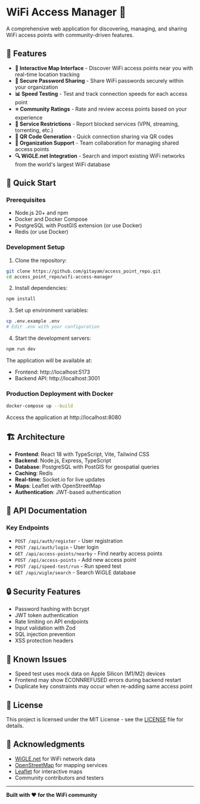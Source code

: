 # WiFi Access Manager 📶

A comprehensive web application for discovering, managing, and sharing WiFi access points with community-driven features.

## 🌟 Features

- **📍 Interactive Map Interface** - Discover WiFi access points near you with real-time location tracking
- **🔐 Secure Password Sharing** - Share WiFi passwords securely within your organization
- **📊 Speed Testing** - Test and track connection speeds for each access point
- **⭐ Community Ratings** - Rate and review access points based on your experience
- **🚫 Service Restrictions** - Report blocked services (VPN, streaming, torrenting, etc.)
- **📱 QR Code Generation** - Quick connection sharing via QR codes
- **🏢 Organization Support** - Team collaboration for managing shared access points
- **🔍 WiGLE.net Integration** - Search and import existing WiFi networks from the world's largest WiFi database

## 🚀 Quick Start

### Prerequisites

- Node.js 20+ and npm
- Docker and Docker Compose
- PostgreSQL with PostGIS extension (or use Docker)
- Redis (or use Docker)

### Development Setup

1. Clone the repository:
```bash
git clone https://github.com/gitayam/access_point_repo.git
cd access_point_repo/wifi-access-manager
```

2. Install dependencies:
```bash
npm install
```

3. Set up environment variables:
```bash
cp .env.example .env
# Edit .env with your configuration
```

4. Start the development servers:
```bash
npm run dev
```

The application will be available at:
- Frontend: http://localhost:5173
- Backend API: http://localhost:3001

### Production Deployment with Docker

```bash
docker-compose up --build
```

Access the application at http://localhost:8080

## 🏗️ Architecture

- **Frontend**: React 18 with TypeScript, Vite, Tailwind CSS
- **Backend**: Node.js, Express, TypeScript
- **Database**: PostgreSQL with PostGIS for geospatial queries
- **Caching**: Redis
- **Real-time**: Socket.io for live updates
- **Maps**: Leaflet with OpenStreetMap
- **Authentication**: JWT-based authentication

## 📝 API Documentation

### Key Endpoints

- `POST /api/auth/register` - User registration
- `POST /api/auth/login` - User login
- `GET /api/access-points/nearby` - Find nearby access points
- `POST /api/access-points` - Add new access point
- `POST /api/speed-test/run` - Run speed test
- `GET /api/wigle/search` - Search WiGLE database

## 🔒 Security Features

- Password hashing with bcrypt
- JWT token authentication
- Rate limiting on API endpoints
- Input validation with Zod
- SQL injection prevention
- XSS protection headers

## 🐛 Known Issues

- Speed test uses mock data on Apple Silicon (M1/M2) devices
- Frontend may show ECONNREFUSED errors during backend restart
- Duplicate key constraints may occur when re-adding same access point

## 📄 License

This project is licensed under the MIT License - see the [LICENSE](LICENSE) file for details.

## 🙏 Acknowledgments

- [WiGLE.net](https://wigle.net) for WiFi network data
- [OpenStreetMap](https://www.openstreetmap.org) for mapping services
- [Leaflet](https://leafletjs.com) for interactive maps
- Community contributors and testers

---

**Built with ❤️ for the WiFi community**